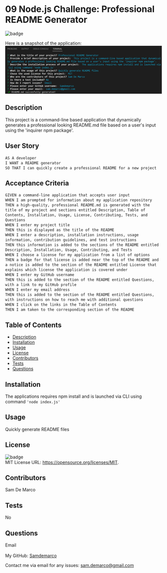 <h1>09 Node.js Challenge: Professional README Generator </h1>
  
  ![badge](https://img.shields.io/badge/license-MIT-brightgreen)<br />
  
  Here is a snapshot of the application:
![README Generator](README_Generator_Snapshot.png)
  
  ## Description
   This project is a command-line based application that dynamically generates a professional looking README.md file based on a user's input using the 'inquirer npm package'.
   
## User Story

```
AS A developer
I WANT a README generator
SO THAT I can quickly create a professional README for a new project

```

## Acceptance Criteria

```
GIVEN a command-line application that accepts user input
WHEN I am prompted for information about my application repository
THEN a high-quality, professional README.md is generated with the title of my project and sections entitled Description, Table of Contents, Installation, Usage, License, Contributing, Tests, and Questions
WHEN I enter my project title
THEN this is displayed as the title of the README
WHEN I enter a description, installation instructions, usage information, contribution guidelines, and test instructions
THEN this information is added to the sections of the README entitled Description, Installation, Usage, Contributing, and Tests
WHEN I choose a license for my application from a list of options
THEN a badge for that license is added near the top of the README and a notice is added to the section of the README entitled License that explains which license the application is covered under
WHEN I enter my GitHub username
THEN this is added to the section of the README entitled Questions, with a link to my GitHub profile
WHEN I enter my email address
THEN this is added to the section of the README entitled Questions, with instructions on how to reach me with additional questions
WHEN I click on the links in the Table of Contents
THEN I am taken to the corresponding section of the README

```
   
  ## Table of Contents
  - [Description](#description)
  - [Installation](#installation)
  - [Usage](#usage)
  - [License](#license)
  - [Contributors](#contributors)
  - [Tests](#tests)
  - [Questions](#questions)
  ## Installation
   The applications requires npm install and is launched via CLI using command ```'node index.js'```
  ## Usage
   Quickly generate README files
  ## License
  ![badge](https://img.shields.io/badge/license-MIT-brightgreen)
  <br />
  MIT License URL:   https://opensource.org/licenses/MIT. 
  ## Contributors
   Sam De Marco
  ## Tests
   No
  ## Questions
   Email<br />
  <br />
  My GitHub: [Samdemarco](https://github.com/Samdemarco)

  Contact me via email for any issues: sam.demarco@gmail.com<br /><br />
      
